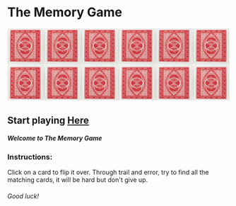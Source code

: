 # The Memory Game
![Example](./example.png)

## Start playing [Here](https://gabbymill.github.io/Memory-Game/)

##### Welcome to The Memory Game

### Instructions:
Click on a card to flip it over.
Through trail and error, try to find all the matching cards, it will be hard but don't give up.

###### Good luck!